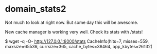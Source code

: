 # domain_stats2

Not much to look at right now. But some day this will be awesome.


New cache manager is working very well. Check its stats with /stats!

$ wget -q -O- http://127.0.0.1:8000/stats
CacheInfo(hits=7, misses=559, maxsize=65536, currsize=365, cache_bytes=38464, app_kbytes=26132)
